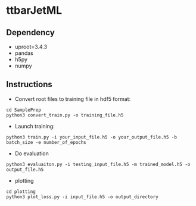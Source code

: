 # ttbarJetML

## Dependency
- uproot=3.4.3
- pandas
- h5py
- numpy

## Instructions
- Convert root files to training file in hdf5 format:
```
cd SamplePrep
python3 convert_train.py -o training_file.h5
```
- Launch training:
```
python3 train.py -i your_input_file.h5 -o your_output_file.h5 -b batch_size -e number_of_epochs
```

- Do evaluation
```
python3 evaluaiton.py -i testing_input_file.h5 -m trained_model.h5 -o output_file.h5
```

- plotting
```
cd plotting
python3 plot_loss.py -i input_file.h5 -o output_directory
```
